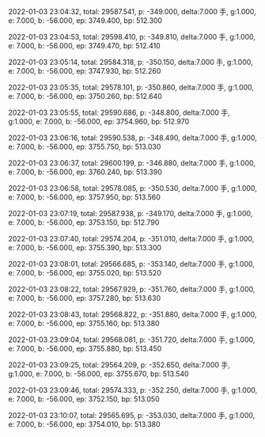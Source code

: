 2022-01-03 23:04:32, total: 29587.541, p: -349.000, delta:7.000 手, g:1.000, e: 7.000, b: -56.000, ep: 3749.400, bp: 512.300

2022-01-03 23:04:53, total: 29598.410, p: -349.810, delta:7.000 手, g:1.000, e: 7.000, b: -56.000, ep: 3749.470, bp: 512.410

2022-01-03 23:05:14, total: 29584.318, p: -350.150, delta:7.000 手, g:1.000, e: 7.000, b: -56.000, ep: 3747.930, bp: 512.260

2022-01-03 23:05:35, total: 29578.101, p: -350.860, delta:7.000 手, g:1.000, e: 7.000, b: -56.000, ep: 3750.260, bp: 512.640

2022-01-03 23:05:55, total: 29590.686, p: -348.800, delta:7.000 手, g:1.000, e: 7.000, b: -56.000, ep: 3754.960, bp: 512.970

2022-01-03 23:06:16, total: 29590.538, p: -348.490, delta:7.000 手, g:1.000, e: 7.000, b: -56.000, ep: 3755.750, bp: 513.030

2022-01-03 23:06:37, total: 29600.199, p: -346.880, delta:7.000 手, g:1.000, e: 7.000, b: -56.000, ep: 3760.240, bp: 513.390

2022-01-03 23:06:58, total: 29578.085, p: -350.530, delta:7.000 手, g:1.000, e: 7.000, b: -56.000, ep: 3757.950, bp: 513.560

2022-01-03 23:07:19, total: 29587.938, p: -349.170, delta:7.000 手, g:1.000, e: 7.000, b: -56.000, ep: 3753.150, bp: 512.790

2022-01-03 23:07:40, total: 29574.204, p: -351.010, delta:7.000 手, g:1.000, e: 7.000, b: -56.000, ep: 3755.390, bp: 513.300

2022-01-03 23:08:01, total: 29566.685, p: -353.140, delta:7.000 手, g:1.000, e: 7.000, b: -56.000, ep: 3755.020, bp: 513.520

2022-01-03 23:08:22, total: 29567.929, p: -351.760, delta:7.000 手, g:1.000, e: 7.000, b: -56.000, ep: 3757.280, bp: 513.630

2022-01-03 23:08:43, total: 29568.822, p: -351.880, delta:7.000 手, g:1.000, e: 7.000, b: -56.000, ep: 3755.160, bp: 513.380

2022-01-03 23:09:04, total: 29568.081, p: -351.720, delta:7.000 手, g:1.000, e: 7.000, b: -56.000, ep: 3755.880, bp: 513.450

2022-01-03 23:09:25, total: 29564.209, p: -352.650, delta:7.000 手, g:1.000, e: 7.000, b: -56.000, ep: 3755.670, bp: 513.540

2022-01-03 23:09:46, total: 29574.333, p: -352.250, delta:7.000 手, g:1.000, e: 7.000, b: -56.000, ep: 3752.150, bp: 513.050

2022-01-03 23:10:07, total: 29565.695, p: -353.030, delta:7.000 手, g:1.000, e: 7.000, b: -56.000, ep: 3754.010, bp: 513.380